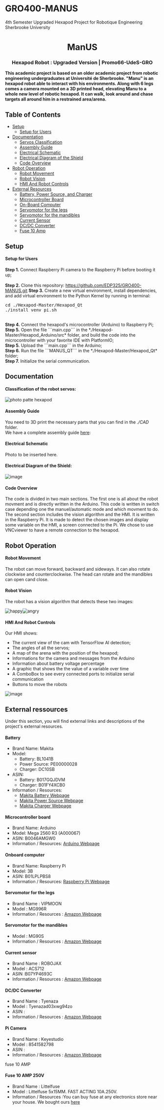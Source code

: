 # GRO400-MANUS
4th Semester Upgraded Hexapod Project for Robotique Engineering Sherbrooke University

<div id="ManUS" align="center">
    <h1>ManUS</h1>
    <h3>Hexapod Robot : Upgraded Version | Promo66-UdeS-GRO</h3>
</div>

**This academic project is based on an older academic project from robotic engineering undergraduates at Université de Sherbrooke. "Manu" is an hexapod robot able to interact with his environments. Along with 6 legs comes a camera mounted on a 3D printed head, elevating Manu to a whole new level of robotic hexapod. It can walk, look around and chase targets all around him in a restrained area/arena.**

## Table of Contents
- [Setup](#Setup)
    - [Setup for Users](#SetupUsers)
- [Documentation](#Documentation)
    - [Servos Classification](#Servosclassification)
    - [Assembly Guide](#assemblyguide)
    - [Electrical Schematic](#electricalschematic)
    - [Electrical Diagram of the Shield](#electrical)
    - [Code Overview](#Codeexplication)
- [Robot Operation](#Operation)
    - [Robot Movement](#Movement)
    - [Robot Vision](#Vision)
    - [HMI And Robot Controls](#Controls)
- [External Resources](#Ressources)
    - [Battery, Power Source, and Charger](#Battery)
    - [Microcontroller Board](#Controller)
    - [On-Board Computer](#Computer)
    - [Servomotor for the legs](#Servo1)
    - [Servomotor for the mandibles](#Servo2)
    - [Current Sensor](#Current)
    - [DC/DC Converter](#DCDC)
    - [Fuse 10 Amp](#Fuse)
 

## <a id="Setup"></a>Setup

#### <a id="SetupUsers"></a>Setup for Users

<b>Step 1.</b> Connect Raspberry Pi camera to the Raspberry Pi before booting it up;
<br/><br/>
<b>Step 2.</b> Clone this repository: https://github.com/EDP325/GRO400-MANUS.git
<b>Step 3.</b> Create a new virtual environment, install dependencies, and add virtual environment to the Python Kernel by running in terminal:
<pre>
cd ./Hexapod-Master/Hexapod_Qt
./install_venv_pi.sh
</pre> 
<br/>
<b>Step 4.</b> Connect the hexapod's microcontroller (Arduino) to Raspberry Pi;
<br/>
<b>Step 5.</b> Open the file ```main.cpp``` in the *./Hexapod-Master/Hexapod_Arduino/src* folder, and build the code into the microcontroller with your favorite IDE with PlatformIO;
<br/>
<b>Step 5.</b> Upload the ```main.cpp``` in the Arduino;
<br/>
<b>Step 6.</b> Run the file ```MANUS_QT``` in the *./Hexapod-Master/Hexapod_Qt* folder;
<br/>
<b>Step 7.</b> Initialize the serial communication.

## <a id="Documentation"></a>Documentation
#### <a id = "Servosclassification">Classification of the robot servos:</a>

![photo patte hexapod](https://user-images.githubusercontent.com/48064854/162976618-52e0769e-27ba-48a6-97b3-df437f16bacd.PNG)

#### <a id= "assemblyguide">Assembly Guide</a>
You need to 3D print the necessary parts that you can find in the *./CAD* folder.   
We have a complete assembly guide [here](https://github.com/EDP325/GRO400-MANUS/wiki):

#### <a id = "electricalschematic"> Electrical Schematic</a>
Photo to be inserted here.
#### <a id= "electrical">Electrical Diagram of the Shield: </a>
![image](https://user-images.githubusercontent.com/48064854/163028957-0d5c8229-0cb9-4d3b-a6ca-b984c7e7bd09.png)

#### <a id="Codeexplication">Code Overview</a>

The code is divided in two main sections.  The first one is all about the robot movment and is directly written in the Arduino.  This code is written in switch case depending one the manuel/automatic mode and which movment to do.
The second section  includes the vision algorithm and the HMI.  It is written in the Raspberry Pi.  It is made to detect the chosen images and display some variable on the HMI, a screen connected to the Pi.  We chose to use VNCviewer to have a remote connection to the hexapod.

## <a id="Operation"></a>Robot Operation

#### <a id="Movement"></a>Robot Movement
The robot can move forward, backward and sideways.  It can also rotate clockwise and counterclockwise.  The head can rotate and the mandibles can open cand close.  

#### <a id="Vision"></a>Robot Vision
The robot has a vision algorithm that detects these two images: 

![happy](https://user-images.githubusercontent.com/48064854/163003461-6ebe9cd6-cc70-48df-82ff-0c2a40982960.jpg)![angry](https://user-images.githubusercontent.com/48064854/163003538-dd7039e3-41dc-485b-952a-bf78a2d1049d.jpg)

#### <a id="Controls"></a>HMI And Robot Controls
Our HMI shows:
- The current view of the cam with TensorFlow AI detection;
- The angles of all the servos;
- A map of the arena with the position of the hexapod;
- Informations for the camera and messages from the Arduino
- Information about battery voltage percentage
- A graphic that shows the the value of a variable over time
- A ComboBox to see every connected ports to initialize serial communication
- Buttons to move the robots

![image](https://user-images.githubusercontent.com/72100463/163627116-94ac9185-56dc-4deb-b193-00c6d286847d.png)

## <a id="Ressources"></a>External ressources

Under this section, you will find external links and descriptions of the project's external resources.

#### <a id="Battery"></a>Battery

- Brand Name: Makita
- Model:
    - Battery: BL1041B
    - Power Source: PE00000028
    - Charger: DC10SB
- ASIN:
    - Battery: B017GQJDVM
    - Charger: B01FY4XCB0
- Information / Resources:
    - [Makita Battery Webpage](https://www.makitatools.com/products/details/BL1041B)
    - [Makita Power Source Webpage](https://www.makitatools.com/products/details/PE00000028)
    - [Makita Charger Webpage](https://www.makitatools.com/products/details/DC10SB)

#### <a id="Controller"></a>Microcontroller board

- Brand Name: Arduino
- Model: Mega 2560 R3 (A000067)
- ASIN: B0046AMGW0
- Information / Resources: [Arduino Webpage](https://store.arduino.cc/mega-2560-r3)

#### <a id="Computer"></a>Onboard computer

- Brand Name: Raspberry Pi
- Model: 3B
- ASIN: B01LPLPBS8
- Information / Resources: [Raspberry Pi Webpage](https://www.raspberrypi.org/products/raspberry-pi-3-model-b/)

#### <a id="Servo1"></a>Servomotor for the legs

- Brand Name : VIPMOON
- Model : MG996R
- Information / Resources : [Amazon Webpage](https://www.amazon.ca/-/fr/gp/product/B07VT5T9JC/ref=ewc_pr_img_1?smid=A2FI4MJY3VQVX5&psc=1)

#### <a id="Servo2"></a>Servomotor for the mandibles

- Model : MG90S
- Information / Resources : [Amazon Webpage](https://www.amazon.ca/servomoteur-h%C3%A9licopt%C3%A8re-m%C3%A9tallique-intelligent-commandes/dp/B08W26FNQD/)
#### <a id="Current"></a>Current sensor

- Brand Name : ROBOJAX
- Model : ACS712
- ASIN :B07YP4693C
- Information / Resources : [Amazon Webpage](https://www.amazon.ca/gp/product/B07YP4693C/ref=ppx_yo_dt_b_asin_title_o02_s00?ie=UTF8&psc=1)

#### <a id="DCDC"></a>DC/DC Converter

- Brand Name : Tyenaza
- Model : Tyenazad03xwg94zo
- ASIN :
- Information / Resources : [Amazon Webpage](https://www.amazon.ca/gp/product/B097QT54C7/ref=ppx_yo_dt_b_asin_title_o02_s00?ie=UTF8&amp&psc=1)

#### <a id="Camera"></a>Pi Camera

- Brand Name : Keyestudio
- Model : 8541582798
- ASIN :
- Information / Resources : [Amazon Webpage](https://www.amazon.ca/gp/product/B073RCXGQS/ref=ppx_yo_dt_b_asin_title_o01_s00?ie=UTF8&psc=1)
    
fuse 10 AMP
#### <a id="Fuse">Fuse 10 AMP 250V</a>

- Brand Name : Littelfuse
- Model : Littelfuse 5x15MM. FAST ACTING 10A.250V.
- Information / Resources :You can buy fuse at any electronics store near your house.  We bought ours [here](https://electro5.com/fr/product/231621/littlefuse-5x15mm-fast-acting-10a250v/) 
